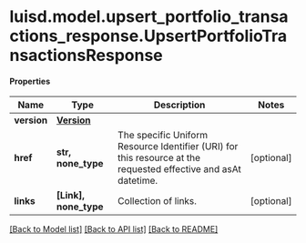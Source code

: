 # luisd.model.upsert_portfolio_transactions_response.UpsertPortfolioTransactionsResponse

#### Properties
Name | Type | Description | Notes
------------ | ------------- | ------------- | -------------
**version** | [**Version**](Version.md) |  | 
**href** | **str, none_type** | The specific Uniform Resource Identifier (URI) for this resource at the requested effective and asAt datetime. | [optional] 
**links** | **[Link], none_type** | Collection of links. | [optional] 

[[Back to Model list]](../../README.md#documentation-for-models) [[Back to API list]](../../README.md#documentation-for-api-endpoints) [[Back to README]](../../README.md)

